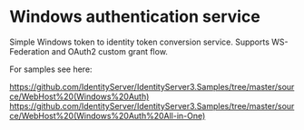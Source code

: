 # Windows authentication service

Simple Windows token to identity token conversion service. Supports WS-Federation and OAuth2 custom grant flow.

For samples see here:

https://github.com/IdentityServer/IdentityServer3.Samples/tree/master/source/WebHost%20(Windows%20Auth)
https://github.com/IdentityServer/IdentityServer3.Samples/tree/master/source/WebHost%20(Windows%20Auth%20All-in-One)
